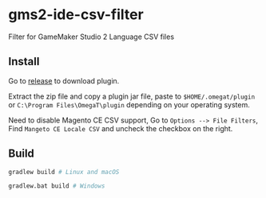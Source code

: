 # gms2-ide-csv-filter
Filter for GameMaker Studio 2 Language CSV files 

## Install

Go to [release](https://github.com/GamemakerChina/gms2-ide-csv-filter/releases) to download plugin.

Extract the zip file and copy a plugin jar file, paste to `$HOME/.omegat/plugin` or `C:\Program Files\OmegaT\plugin` depending on your operating system.

Need to disable Magento CE CSV support, Go to `Options --> File Filters`, Find `Mangeto CE Locale CSV` and uncheck the checkbox on the right.

## Build
```bash
gradlew build # Linux and macOS

gradlew.bat build # Windows
```